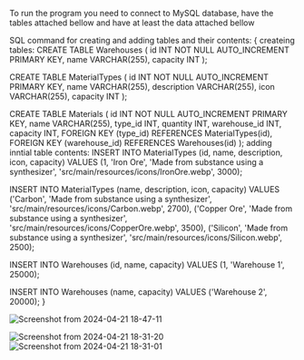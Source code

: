 To run the program you need to connect to MySQL database, have the tables attached bellow and have at least the data attached bellow

SQL command for creating and adding tables and their contents:
{
createing tables:
  CREATE TABLE Warehouses (
    id INT NOT NULL AUTO_INCREMENT PRIMARY KEY,
    name VARCHAR(255),
    capacity INT
  );

  CREATE TABLE MaterialTypes (
    id INT NOT NULL AUTO_INCREMENT PRIMARY KEY,
    name VARCHAR(255),
    description VARCHAR(255),
    icon VARCHAR(255),
    capacity INT
  );

  CREATE TABLE Materials (
    id INT NOT NULL AUTO_INCREMENT PRIMARY KEY,
    name VARCHAR(255),
    type_id INT,
    quantity INT,
    warehouse_id INT,
    capacity INT,
    FOREIGN KEY (type_id) REFERENCES MaterialTypes(id),
    FOREIGN KEY (warehouse_id) REFERENCES Warehouses(id)
  );
adding inntial table contents:
  INSERT INTO MaterialTypes (id, name, description, icon, capacity) VALUES
  (1, 'Iron Ore', 'Made from substance using a synthesizer', 'src/main/resources/icons/IronOre.webp', 3000);

  INSERT INTO MaterialTypes (name, description, icon, capacity) VALUES
  ('Carbon', 'Made from substance using a synthesizer', 'src/main/resources/icons/Carbon.webp', 2700),
  ('Copper Ore', 'Made from substance using a synthesizer', 'src/main/resources/icons/CopperOre.webp', 3500),
  ('Silicon', 'Made from substance using a synthesizer', 'src/main/resources/icons/Silicon.webp', 2500);

  INSERT INTO Warehouses (id, name, capacity) VALUES
  (1, 'Warehouse 1', 25000);

  INSERT INTO Warehouses (name, capacity) VALUES
  ('Warehouse 2', 20000);
}

![Screenshot from 2024-04-21 18-47-11](https://github.com/Henze1/Engineer_technical_interview_test0001/assets/119739497/1e6502e9-80bd-4f08-a594-9196aa6d5155)

![Screenshot from 2024-04-21 18-31-20](https://github.com/Henze1/Engineer_technical_interview_test0001/assets/119739497/2c184f2d-2732-43d6-8f35-f2a2de0568ef)
![Screenshot from 2024-04-21 18-31-01](https://github.com/Henze1/Engineer_technical_interview_test0001/assets/119739497/72aba82c-afff-445b-afc1-1cb764d28ceb)
